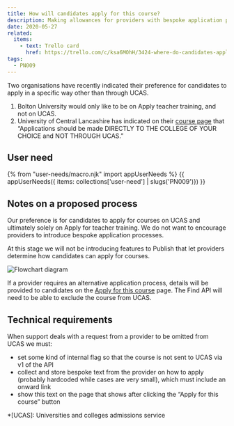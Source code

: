 ```yaml
---
title: How will candidates apply for this course?
description: Making allowances for providers with bespoke application processes.
date: 2020-05-27
related:
  items:
    - text: Trello card
      href: https://trello.com/c/ksa6MOhH/3424-where-do-candidates-apply-for-a-course
tags:
  - PN009
---
```


Two organisations have recently indicated their preference for candidates to apply in a specific way other than through UCAS.

1. Bolton University would only like to be on Apply teacher training, and not on UCAS.
2. University of Central Lancashire has indicated on their [course page](https://www.find-postgraduate-teacher-training.service.gov.uk/course/C30/AC21) that “Applications should be made DIRECTLY TO THE COLLEGE OF YOUR CHOICE and NOT THROUGH UCAS.”

## User need

{% from "user-needs/macro.njk" import appUserNeeds %}
{{ appUserNeeds({ items: collections['user-need'] | slugs('PN009')}) }}

## Notes on a proposed process

Our preference is for candidates to apply for courses on UCAS and ultimately solely on Apply for teacher training. We do not want to encourage providers to introduce bespoke application processes.

At this stage we will not be introducing features to Publish that let providers determine how candidates can apply for courses.

![Flowchart diagram](flowchart.png)

If a provider requires an alternative application process, details will be provided to candidates on the [Apply for this course](https://www.apply-for-teacher-training.education.gov.uk/candidate/apply?providerCode=C30&courseCode=AC21) page. The Find API will need to be able to exclude the course from UCAS.

## Technical requirements

When support deals with a request from a provider to be omitted from UCAS we must:

- set some kind of internal flag so that the course is not sent to UCAS via v1 of the API
- collect and store bespoke text from the provider on how to apply (probably hardcoded while cases are very small), which must include an onward link
- show this text on the page that shows after clicking the “Apply for this course” button

*[UCAS]: Universities and colleges admissions service
